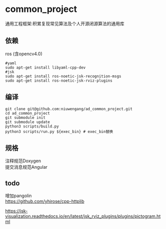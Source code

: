 # common_project
通用工程框架:积累复现常见算法及个人开源闭源算法的通用库

## 依赖
ros (含opencv4.0) 
```shell
#yaml
sudo apt-get install libyaml-cpp-dev
#jsk
sudo apt-get install ros-noetic-jsk-recognition-msgs
sudo apt-get install ros-noetic-jsk-rviz-plugins
```


## 编译
```
git clone git@github.com:niuwengang/ad_common_project.git
cd ad_common_project
git submodule init
git submodule update
python3 scripts/build.py
python3 scripts/run.py ${exec_bin} # exec_bin替换

```
 

## 规格  
注释规范Doxygen  
提交消息规范Angular 

## todo
增加pangolin  
https://github.com/yhirose/cpp-httplib

https://jsk-visualization.readthedocs.io/en/latest/jsk_rviz_plugins/plugins/pictogram.html

